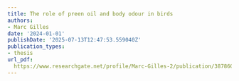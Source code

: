 ```yaml
---
title: The role of preen oil and body odour in birds
authors:
- Marc Gilles
date: '2024-01-01'
publishDate: '2025-07-13T12:47:53.559040Z'
publication_types:
- thesis
url_pdf: 
  https://www.researchgate.net/profile/Marc-Gilles-2/publication/387860660_The_role_of_preen_oil_and_body_odour_in_birds/links/677fc998fb021f2a47e469e6/The-role-of-preen-oil-and-body-odour-in-birds.pdf
---
```

